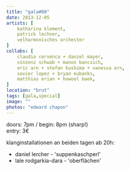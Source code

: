 ```yaml
---
title: "gala#80"
date: 2013-12-05
artists: [
    katharina klement,
    patrick lechner,
    velharmonisches orchester
]
collabs: [
    claudia cervenca + daniel mayer,
    vinzenz schwab + manon bancsich,
    eric arn + stefan kushima + vanessa arn,
    xavier lopez + bryan eubanks,
    matthias erian + howool baek,
]
location: "brut"
tags: [gala,special]
image: ""
photos: "edward chapon"
---
```

doors: 7pm / begin: 8pm (sharp!)  
entry: 3€

klanginstallationen an beiden tagen ab 20h:
- daniel lercher - 'suppenkaschperl'
- lale rodgarkia-dara - 'oberflächen'
